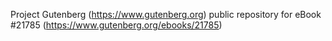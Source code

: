 Project Gutenberg (https://www.gutenberg.org) public repository for eBook #21785 (https://www.gutenberg.org/ebooks/21785)
